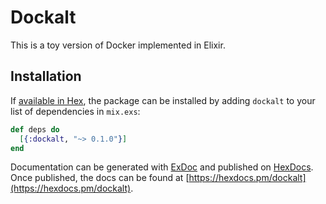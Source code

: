 # Dockalt
This is a toy version of Docker implemented in Elixir.

## Installation

If [available in Hex](https://hex.pm/docs/publish), the package can be installed
by adding `dockalt` to your list of dependencies in `mix.exs`:

```elixir
def deps do
  [{:dockalt, "~> 0.1.0"}]
end
```

Documentation can be generated with [ExDoc](https://github.com/elixir-lang/ex_doc)
and published on [HexDocs](https://hexdocs.pm). Once published, the docs can
be found at [https://hexdocs.pm/dockalt](https://hexdocs.pm/dockalt).
